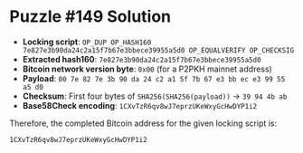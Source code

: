 # Puzzle #149 Solution

- **Locking script**: `OP_DUP OP_HASH160 7e827e3b90da24c2a15f7b67e3bbece39955a5d0 OP_EQUALVERIFY OP_CHECKSIG`
- **Extracted hash160**: `7e827e3b90da24c2a15f7b67e3bbece39955a5d0`
- **Bitcoin network version byte**: `0x00` (for a P2PKH mainnet address)
- **Payload**: `00 7e 82 7e 3b 90 da 24 c2 a1 5f 7b 67 e3 bb ec e3 99 55 a5 d0`
- **Checksum**: First four bytes of `SHA256(SHA256(payload))` → `39 94 4b ab`
- **Base58Check encoding**: `1CXvTzR6qv8wJ7eprzUKeWxyGcHwDYP1i2`

Therefore, the completed Bitcoin address for the given locking script is:

```
1CXvTzR6qv8wJ7eprzUKeWxyGcHwDYP1i2
```
